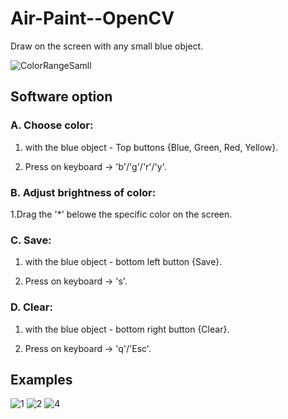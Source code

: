 # Air-Paint--OpenCV
Draw on the screen with any small blue object. 

![ColorRangeSamll](https://user-images.githubusercontent.com/69638284/104095229-6489e080-529e-11eb-84c5-b24c8072f584.jpg)


## Software option
### A. Choose color: 

1. with the blue object -  Top buttons {Blue, Green, Red, Yellow}.

2. Press on keyboard ->  'b'/'g'/'r'/'y'.

 
### B. Adjust brightness of color:

1.Drag the '*' belowe the specific color on the screen.


### C. Save:

1. with the blue object -  bottom left button {Save}.

2. Press on keyboard ->  's'.


### D. Clear:

1. with the blue object -  bottom right button {Clear}.

2. Press on keyboard ->  'q'/'Esc'.

## Examples

![1](https://user-images.githubusercontent.com/69638284/104095289-ba5e8880-529e-11eb-942b-747a4e98c544.jpg)
![2](https://user-images.githubusercontent.com/69638284/104095293-bc284c00-529e-11eb-8b38-cb41e812f064.jpg)
![4](https://user-images.githubusercontent.com/69638284/104095290-bb8fb580-529e-11eb-80f9-824093a77568.jpg)
